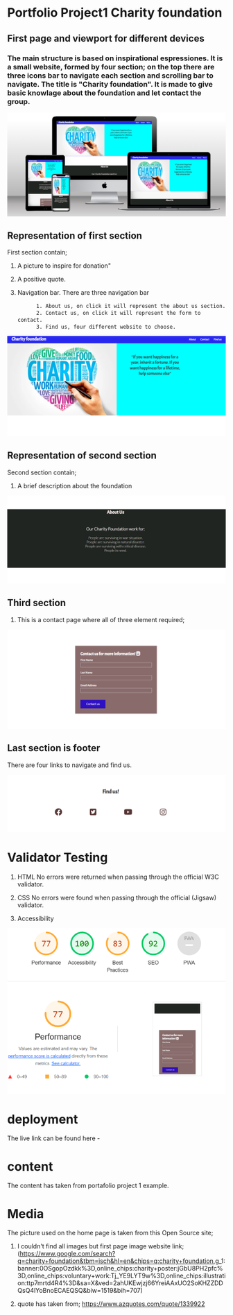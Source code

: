 # Portfolio Project1 Charity foundation

## First page and viewport for different devices

### The main structure is based on inspirational espressiones. It is a small website, formed by four section; on the top there are three icons bar to navigate each section and scrolling bar to navigate. The title is "Charity foundation". It is made to give basic knowlage about the foundation and let contact the group.

![alt text](assets/images/Ch-alldevices.png)

## Representation of first section

First section contain;

1. A picture to inspire for donation"

2. A positive quote.

3. Navigation bar. There are three navigation bar

             1. About us, on click it will represent the about us section.
             2. Contact us, on click it will represent the form to contact.
             3. Find us, four different website to choose.

![alt text](assets/images/Ch-part1.png)


## Representation of second section

Second section contain;

1. A brief description about the foundation

![alt text](assets/images/Ch-part2.png)

## Third section

1. This is a contact page where all of three element required;

![alt text](assets/images/Ch-part3.png)

## Last section is footer

There are four links to navigate and find us.

![alt text](assets/images/Ch-footer.png)

# Validator Testing

1. HTML
   No errors were returned when passing through the official W3C validator.

2. CSS
   No errors were found when passing through the official (Jigsaw) validator.

3. Accessibility

![alt text](assets/images/Overview.png)

# deployment

The live link can be found here -

# content

The content has taken from portafolio project 1 example.

# Media

The picture used on the home page is taken from this Open Source site;

1. I couldn't find all images but first page image website link; (<https://www.google.com/search?q=charity+foundation&tbm=isch&hl=en&chips=q:charity+foundation>,g_1:banner:0OSgopOzdkk%3D,online_chips:charity+poster:jGbU8PH2pfc%3D,online_chips:voluntary+work:Tj_YE9LYT9w%3D,online_chips:illustration:ttp7mrtd4R4%3D&sa=X&ved=2ahUKEwjzj66YreiAAxUO2SoKHZZDDQsQ4lYoBnoECAEQSQ&biw=1519&bih=707)

2. quote has taken from; <https://www.azquotes.com/quote/1339922>
